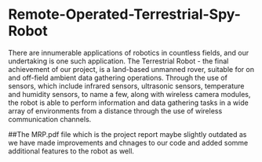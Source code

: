 # Remote-Operated-Terrestrial-Spy-Robot
There are innumerable applications of robotics in countless fields, and our undertaking is one such application. The Terrestrial Robot - the final achievement of our project, is a land-based unmanned rover, suitable for on and off-field ambient data gathering operations. Through the use of sensors, which include infrared sensors, ultrasonic sensors, temperature and humidity sensors, to name a few, along with wireless camera modules, the robot is able to perform information and data gathering tasks in a wide array of environments from a distance through the use of wireless communication channels.

##The MRP.pdf file which is the project report maybe slightly outdated as we have made improvements and chnages to our code and added somme additional features to the robot as well.
